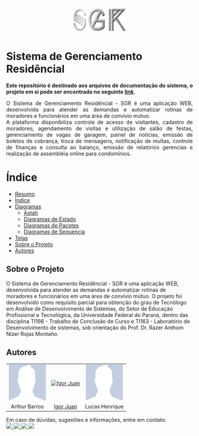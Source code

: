 <div align="center">
  <img src="https://github.com/igorjuancc/SGR/blob/main/web/css/logo.png" width="160vw" height="80vh" />
</div>

# Sistema de Gerenciamento Residêncial
<div align="justify">
  
**Este repositório é destinado aos arquivos de documentação do sistema, o projeto em si pode ser encontrado no seguinte [link](https://github.com/igorjuancc/SGR).**
  
O Sistema de Gerenciamento Residêncial - SGR é uma aplicação WEB, desenvolvida para atender as demandas e automatizar rotinas de moradores e funcionários em uma área de convívio 
mútuo. <br />
A plataforma disponibiliza controle de acesso de visitantes, cadastro de moradores, agendamento de visitas e utilização de salão de festas, gerenciamento de vagas de garagem, painel de notícias, emissão de boletos de cobrança, troca de mensagens, notificação de multas, controle de finanças e consulta ao balanço, emissão de relatórios gerencias e realização de assembléia online para condomínios.

</div>

# Índice

<!--ts-->
   * [Resumo](#Sistema-de-Gerenciamento-Residêncial)
   * [Índice](#Índice)
   * [Diagramas](https://github.com/igorjuancc/BiblioDoc/tree/main/SGR/Diagramas)
       * [Astah](https://github.com/igorjuancc/BiblioDoc/tree/main/SGR/Diagramas/Astah)
       * [Diagramas de Estado](https://github.com/igorjuancc/BiblioDoc/tree/main/SGR/Diagramas/Estado)
       * [Diagramas de Pacotes](https://github.com/igorjuancc/BiblioDoc/tree/main/SGR/Diagramas/Pacotes)
       * [Diagramas de Sequencia](https://github.com/igorjuancc/BiblioDoc/tree/main/SGR/Diagramas/Sequencia)
   * [Telas](https://github.com/igorjuancc/BiblioDoc/tree/main/SGR/Telas) 
   * [Sobre o Projeto](#Sobre-o-Projeto)
   * [Autores](#Autores) 
      
<!--te-->

## Sobre o Projeto
O Sistema de Gerenciamento Residêncial - SGR é uma aplicação WEB, desenvolvida para atender as demandas e automatizar rotinas de moradores e funcionários em uma área de convívio 
mútuo. 
O projeto foi desenvolvido como requisito parcial para obtenção do grau de Tecnólogo em Análise de Desenvolvimento de Sistemas, do Setor de Educação Profissional e Tecnológica, 
da Universidade Federal do Paraná, dentro das disciplina TI166 - Trabalho de Conclusão de Curso e TI163 - Laboratório de Desenvolvimento de sistemas, sob orientação do Prof. Dr. Razer Anthom Nizer Rojas Montaño.

## Autores

<table>  
  <tr align="center">    
    <td>      
      <img src="https://github.com/igorjuancc/SGR/blob/main/web/ImagemPessoa/SemFoto.PNG" width="100px;" alt="Arthur" />
    </td>
    <td>      
      <a href="https://br.linkedin.com/in/igor-juan-cordeiro-da-costa-2b4a77101">
        <img src="https://avatars.githubusercontent.com/u/50890812?s=400&u=566e615dd1691c75eabd1dcb4ba749be82d1e86c&v=4" width="100px;" alt="Igor Juan" />
      </a>
    </td>
    <td>      
      <img src="https://github.com/igorjuancc/SGR/blob/main/web/ImagemPessoa/SemFoto.PNG" width="100px;" alt="Lucas" />
    </td>
  </tr>  
  <tr align="center">    
    <td>
      Arthur Barros           
    </td>  
    <td>
      <a href="https://br.linkedin.com/in/igor-juan-cordeiro-da-costa-2b4a77101" target="_blank">Igor Juan</a>                   
    </td>
    <td>
      Lucas Henrique      
    </td>
  </tr> 
</table>

Em caso de dúvidas, sugestões e informações, entre em contato: <br /> 
<a href="https://br.linkedin.com/in/igor-juan-cordeiro-da-costa-2b4a77101" target="_blank"> <img src="https://img.shields.io/badge/LinkedIn-0077B5?style=for-the-badge&logo=linkedin&logoColor=white" target="_blank"> </a>
      <a href="https://www.facebook.com/igorjuan.cordeirodacosta" target="_blank"> <img src="https://img.shields.io/badge/Facebook-1877F2?style=for-the-badge&logo=facebook&logoColor=white" target="_blank"> </a>
      <a href="https://twitter.com/zig_cwb" target="_blank"> <img src="https://img.shields.io/badge/Twitter-1DA1F2?style=for-the-badge&logo=twitter&logoColor=white" target="_blank"> </a>
      <a href="https://github.com/igorjuancc" target="_blank"> <img src="https://img.shields.io/badge/GitHub-100000?style=for-the-badge&logo=github&logoColor=white" target="_blank"> </a>

